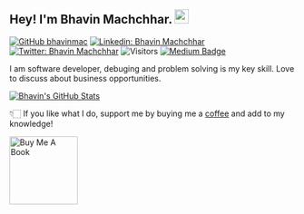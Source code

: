 ## Hey! I'm Bhavin Machchhar. <img src="https://media.giphy.com/media/hvRJCLFzcasrR4ia7z/giphy.gif" width="25px">

[![GitHub bhavinmac](https://img.shields.io/github/followers/bhavinmac?label=follow&style=social)](https://github.com/bhavinmac)
[![Linkedin: Bhavin Machchhar](https://img.shields.io/badge/-bhavinmac-blue?style=flat-square&logo=Linkedin&logoColor=white&link=https://www.linkedin.com/in/bhavinmac/)](https://www.linkedin.com/in/bhavinmac/)
[![Twitter: Bhavin Machchhar](https://img.shields.io/twitter/follow/bhavinmac?style=social)](https://twitter.com/bhavinmac)
![Visitors](https://visitor-badge.glitch.me/badge?page_id=bhavinmac&left_color=gray&right_color=blue)
[![Medium Badge](https://img.shields.io/badge/-@bhavinmac-black?style=flat-square&labelColor=000000&logo=Medium&link=https://medium.com/@bhavinmac)](https://medium.com/@bhavinmac)
  
I am software developer, debuging and problem solving is my key skill.
Love to discuss about business opportunities.


[![Bhavin's GitHub Stats](https://github-readme-stats.vercel.app/api?username=bhavinmac&hide=issues&count_private=true&show_icons=true&theme=calm)](https://github.com/bhavinmac/github-readme-stats)


👇🏻 If you like what I do, support me by buying me a [coffee](https://www.buymeacoffee.com/bhavinmac) and add to my knowledge! 

<a href="https://www.buymeacoffee.com/bhavinmac" target="_blank"><img src="https://cdn.buymeacoffee.com/buttons/v2/default-white.png" alt="Buy Me A Book" width="120" ></a>


<!--
**bhavinmac/bhavinmac** is a ✨ _special_ ✨ repository because its `README.md` (this file) appears on your GitHub profile.

Here are some ideas to get you started:

- 🔭 I’m currently working on ...
- 🌱 I’m currently learning ...
- 👯 I’m looking to collaborate on ...
- 🤔 I’m looking for help with ...
- 💬 Ask me about ...
- 📫 How to reach me: ...
- 😄 Pronouns: ...
- ⚡ Fun fact: ...
-->
